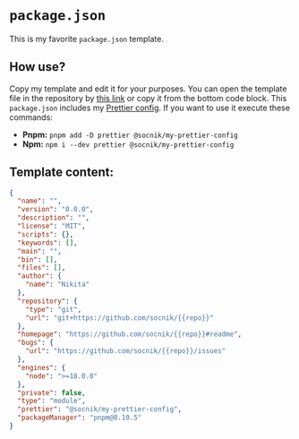 # `package.json`

This is my favorite `package.json` template.

## How use?

Copy my template and edit it for your purposes. You can open the template file in the repository by [this link](https://github.com/socnik/my-package-json/blob/main/template.package.json) or copy it from the bottom code block. This `package.json` includes my [Prettier config](https://github.com/socnik/my-prettier-config). If you want to use it execute these commands:

- **Pnpm:** `pnpm add -D prettier @socnik/my-prettier-config`
- **Npm:** `npm i --dev prettier @socnik/my-prettier-config`

## Template content:

```json
{
  "name": "",
  "version": "0.0.0",
  "description": "",
  "license": "MIT",
  "scripts": {},
  "keywords": [],
  "main": "",
  "bin": [],
  "files": [],
  "author": {
    "name": "Nikita"
  },
  "repository": {
    "type": "git",
    "url": "git+https://github.com/socnik/{{repo}}"
  },
  "homepage": "https://github.com/socnik/{{repo}}#readme",
  "bugs": {
    "url": "https://github.com/socnik/{{repo}}/issues"
  },
  "engines": {
    "node": ">=18.0.0"
  },
  "private": false,
  "type": "module",
  "prettier": "@socnik/my-prettier-config",
  "packageManager": "pnpm@8.10.5"
}
```
